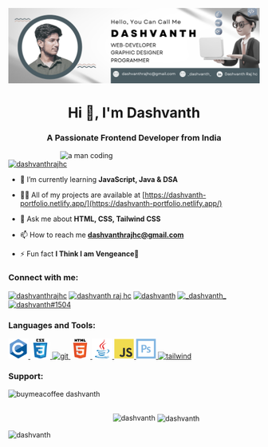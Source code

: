 ![logo](https://github.com/dashvanth/dashvanth/blob/main/Banner-dashvanth.png)
<h1 align="center">Hi 👋, I'm Dashvanth</h1>
<h3 align="center">A Passionate Frontend Developer from India</h3>

<img align="right" alt="a man coding" width="400px" src="https://gifdb.com/images/high/animated-programmer-guy-coding-790a0bs8e8thpisg.gif">

<p align="left"> <a href="https://twitter.com/dashvanthrajhc" target="blank"><img src="https://img.shields.io/twitter/follow/dashvanthrajhc?logo=twitter&style=for-the-badge" alt="dashvanthrajhc" /></a> </p>

- 🌱 I’m currently learning **JavaScript, Java & DSA**

- 👨‍💻 All of my projects are available at [https://dashvanth-portfolio.netlify.app/](https://dashvanth-portfolio.netlify.app/)

- 💬 Ask me about **HTML, CSS, Tailwind CSS**

- 📫 How to reach me **dashvanthrajhc@gmail.com**

- ⚡ Fun fact **I Think I am Vengeance🦇**

<h3 align="left">Connect with me:</h3>
<p align="left">
<a href="https://twitter.com/dashvanthrajhc" target="blank"><img align="center" src="https://raw.githubusercontent.com/rahuldkjain/github-profile-readme-generator/master/src/images/icons/Social/twitter.svg" alt="dashvanthrajhc" height="30" width="40" /></a>
<a href="https://linkedin.com/in/dashvanth raj hc" target="blank"><img align="center" src="https://raw.githubusercontent.com/rahuldkjain/github-profile-readme-generator/master/src/images/icons/Social/linked-in-alt.svg" alt="dashvanth raj hc" height="30" width="40" /></a>
<a href="https://stackoverflow.com/users/dashvanth" target="blank"><img align="center" src="https://raw.githubusercontent.com/rahuldkjain/github-profile-readme-generator/master/src/images/icons/Social/stack-overflow.svg" alt="dashvanth" height="30" width="40" /></a>
<a href="https://instagram.com/_dashvanth_" target="blank"><img align="center" src="https://raw.githubusercontent.com/rahuldkjain/github-profile-readme-generator/master/src/images/icons/Social/instagram.svg" alt="_dashvanth_" height="30" width="40" /></a>
<a href="https://discord.gg/dashvanth#1504" target="blank"><img align="center" src="https://raw.githubusercontent.com/rahuldkjain/github-profile-readme-generator/master/src/images/icons/Social/discord.svg" alt="dashvanth#1504" height="30" width="40" /></a>
</p>

<h3 align="left">Languages and Tools:</h3>
<p align="left"> <a href="https://www.cprogramming.com/" target="_blank" rel="noreferrer"> <img src="https://raw.githubusercontent.com/devicons/devicon/master/icons/c/c-original.svg" alt="c" width="40" height="40"/> </a> <a href="https://www.w3schools.com/css/" target="_blank" rel="noreferrer"> <img src="https://raw.githubusercontent.com/devicons/devicon/master/icons/css3/css3-original-wordmark.svg" alt="css3" width="40" height="40"/> </a> <a href="https://git-scm.com/" target="_blank" rel="noreferrer"> <img src="https://www.vectorlogo.zone/logos/git-scm/git-scm-icon.svg" alt="git" width="40" height="40"/> </a> <a href="https://www.w3.org/html/" target="_blank" rel="noreferrer"> <img src="https://raw.githubusercontent.com/devicons/devicon/master/icons/html5/html5-original-wordmark.svg" alt="html5" width="40" height="40"/> </a> <a href="https://www.java.com" target="_blank" rel="noreferrer"> <img src="https://raw.githubusercontent.com/devicons/devicon/master/icons/java/java-original.svg" alt="java" width="40" height="40"/> </a> <a href="https://developer.mozilla.org/en-US/docs/Web/JavaScript" target="_blank" rel="noreferrer"> <img src="https://raw.githubusercontent.com/devicons/devicon/master/icons/javascript/javascript-original.svg" alt="javascript" width="40" height="40"/> </a> <a href="https://www.photoshop.com/en" target="_blank" rel="noreferrer"> <img src="https://raw.githubusercontent.com/devicons/devicon/master/icons/photoshop/photoshop-line.svg" alt="photoshop" width="40" height="40"/> </a> <a href="https://tailwindcss.com/" target="_blank" rel="noreferrer"> <img src="https://www.vectorlogo.zone/logos/tailwindcss/tailwindcss-icon.svg" alt="tailwind" width="40" height="40"/> </a> </p>

<h3 align="left">Support:</h3>
<p><a href="https://www.buymeacoffee.com/buymeacoffee dashvanth"> <img align="left" src="https://cdn.buymeacoffee.com/buttons/v2/default-yellow.png" height="50" width="210" alt="buymeacoffee dashvanth" /></a></p><br><br>

<p><img align="left" src="https://github-readme-stats.vercel.app/api/top-langs?username=dashvanth&show_icons=true&locale=en&layout=compact" alt="dashvanth" /></p>

<p>&nbsp;<img align="center" src="https://github-readme-stats.vercel.app/api?username=dashvanth&show_icons=true&locale=en" alt="dashvanth" /></p>

<p><img align="center" src="https://github-readme-streak-stats.herokuapp.com/?user=dashvanth&" alt="dashvanth" /></p>
